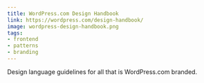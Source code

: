 ```yaml
---
title: WordPress.com Design Handbook
link: https://wordpress.com/design-handbook/
image: wordpress-design-handbook.png
tags:
- frontend
- patterns
- branding
---
```


Design language guidelines for all that is WordPress.com branded.
